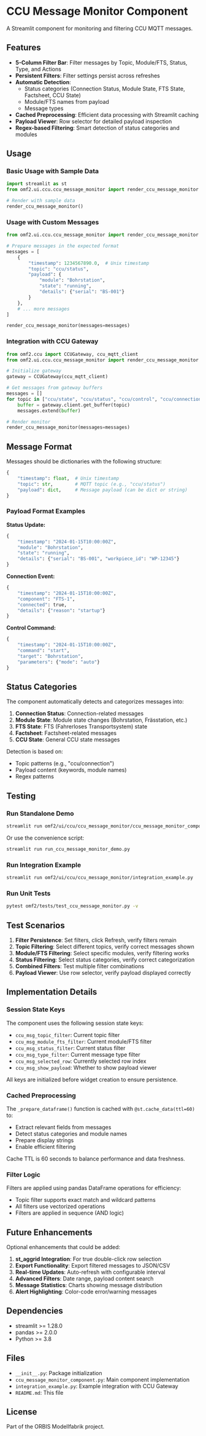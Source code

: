 # CCU Message Monitor Component

A Streamlit component for monitoring and filtering CCU MQTT messages.

## Features

- **5-Column Filter Bar**: Filter messages by Topic, Module/FTS, Status, Type, and Actions
- **Persistent Filters**: Filter settings persist across refreshes
- **Automatic Detection**: 
  - Status categories (Connection Status, Module State, FTS State, Factsheet, CCU State)
  - Module/FTS names from payload
  - Message types
- **Cached Preprocessing**: Efficient data processing with Streamlit caching
- **Payload Viewer**: Row selector for detailed payload inspection
- **Regex-based Filtering**: Smart detection of status categories and modules

## Usage

### Basic Usage with Sample Data

```python
import streamlit as st
from omf2.ui.ccu.ccu_message_monitor import render_ccu_message_monitor

# Render with sample data
render_ccu_message_monitor()
```

### Usage with Custom Messages

```python
from omf2.ui.ccu.ccu_message_monitor import render_ccu_message_monitor

# Prepare messages in the expected format
messages = [
    {
        "timestamp": 1234567890.0,  # Unix timestamp
        "topic": "ccu/status",
        "payload": {
            "module": "Bohrstation",
            "state": "running",
            "details": {"serial": "BS-001"}
        }
    },
    # ... more messages
]

render_ccu_message_monitor(messages=messages)
```

### Integration with CCU Gateway

```python
from omf2.ccu import CCUGateway, ccu_mqtt_client
from omf2.ui.ccu.ccu_message_monitor import render_ccu_message_monitor

# Initialize gateway
gateway = CCUGateway(ccu_mqtt_client)

# Get messages from gateway buffers
messages = []
for topic in ["ccu/state", "ccu/status", "ccu/control", "ccu/connection"]:
    buffer = gateway.client.get_buffer(topic)
    messages.extend(buffer)

# Render monitor
render_ccu_message_monitor(messages=messages)
```

## Message Format

Messages should be dictionaries with the following structure:

```python
{
    "timestamp": float,  # Unix timestamp
    "topic": str,        # MQTT topic (e.g., "ccu/status")
    "payload": dict,     # Message payload (can be dict or string)
}
```

### Payload Format Examples

**Status Update:**
```python
{
    "timestamp": "2024-01-15T10:00:00Z",
    "module": "Bohrstation",
    "state": "running",
    "details": {"serial": "BS-001", "workpiece_id": "WP-12345"}
}
```

**Connection Event:**
```python
{
    "timestamp": "2024-01-15T10:00:00Z",
    "component": "FTS-1",
    "connected": true,
    "details": {"reason": "startup"}
}
```

**Control Command:**
```python
{
    "timestamp": "2024-01-15T10:00:00Z",
    "command": "start",
    "target": "Bohrstation",
    "parameters": {"mode": "auto"}
}
```

## Status Categories

The component automatically detects and categorizes messages into:

1. **Connection Status**: Connection-related messages
2. **Module State**: Module state changes (Bohrstation, Frässtation, etc.)
3. **FTS State**: FTS (Fahrerloses Transportsystem) state
4. **Factsheet**: Factsheet-related messages
5. **CCU State**: General CCU state messages

Detection is based on:
- Topic patterns (e.g., "ccu/connection")
- Payload content (keywords, module names)
- Regex patterns

## Testing

### Run Standalone Demo

```bash
streamlit run omf2/ui/ccu/ccu_message_monitor/ccu_message_monitor_component.py
```

Or use the convenience script:

```bash
streamlit run run_ccu_message_monitor_demo.py
```

### Run Integration Example

```bash
streamlit run omf2/ui/ccu/ccu_message_monitor/integration_example.py
```

### Run Unit Tests

```bash
pytest omf2/tests/test_ccu_message_monitor.py -v
```

## Test Scenarios

1. **Filter Persistence**: Set filters, click Refresh, verify filters remain
2. **Topic Filtering**: Select different topics, verify correct messages shown
3. **Module/FTS Filtering**: Select specific modules, verify filtering works
4. **Status Filtering**: Select status categories, verify correct categorization
5. **Combined Filters**: Test multiple filter combinations
6. **Payload Viewer**: Use row selector, verify payload displayed correctly

## Implementation Details

### Session State Keys

The component uses the following session state keys:
- `ccu_msg_topic_filter`: Current topic filter
- `ccu_msg_module_fts_filter`: Current module/FTS filter
- `ccu_msg_status_filter`: Current status filter
- `ccu_msg_type_filter`: Current message type filter
- `ccu_msg_selected_row`: Currently selected row index
- `ccu_msg_show_payload`: Whether to show payload viewer

All keys are initialized before widget creation to ensure persistence.

### Cached Preprocessing

The `_prepare_dataframe()` function is cached with `@st.cache_data(ttl=60)` to:
- Extract relevant fields from messages
- Detect status categories and module names
- Prepare display strings
- Enable efficient filtering

Cache TTL is 60 seconds to balance performance and data freshness.

### Filter Logic

Filters are applied using pandas DataFrame operations for efficiency:
- Topic filter supports exact match and wildcard patterns
- All filters use vectorized operations
- Filters are applied in sequence (AND logic)

## Future Enhancements

Optional enhancements that could be added:

1. **st_aggrid Integration**: For true double-click row selection
2. **Export Functionality**: Export filtered messages to JSON/CSV
3. **Real-time Updates**: Auto-refresh with configurable interval
4. **Advanced Filters**: Date range, payload content search
5. **Message Statistics**: Charts showing message distribution
6. **Alert Highlighting**: Color-code error/warning messages

## Dependencies

- streamlit >= 1.28.0
- pandas >= 2.0.0
- Python >= 3.8

## Files

- `__init__.py`: Package initialization
- `ccu_message_monitor_component.py`: Main component implementation
- `integration_example.py`: Example integration with CCU Gateway
- `README.md`: This file

## License

Part of the ORBIS Modellfabrik project.
